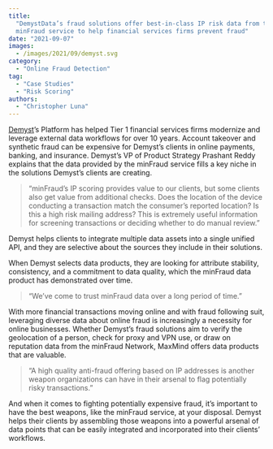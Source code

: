 ```yaml
---
title:
  "DemystData’s fraud solutions offer best-in-class IP risk data from the
  minFraud service to help financial services firms prevent fraud"
date: "2021-09-07"
images:
  - /images/2021/09/demyst.svg
category:
  - "Online Fraud Detection"
tag:
  - "Case Studies"
  - "Risk Scoring"
authors:
  - "Christopher Luna"
---
```


[Demyst](https://demyst.com/)’s Platform has helped Tier 1 financial services
firms modernize and leverage external data workflows for over 10 years. Account
takeover and synthetic fraud can be expensive for Demyst’s clients in online
payments, banking, and insurance. Demyst’s VP of Product Strategy Prashant Reddy
explains that the data provided by the minFraud service fills a key niche in the
solutions Demyst’s clients are creating.

> “minFraud’s IP scoring provides value to our clients, but some clients also
> get value from additional checks. Does the location of the device conducting a
> transaction match the consumer’s reported location? Is this a high risk
> mailing address? This is extremely useful information for screening
> transactions or deciding whether to do manual review.”

Demyst helps clients to integrate multiple data assets into a single unified
API, and they are selective about the sources they include in their solutions.

When Demyst selects data products, they are looking for attribute stability,
consistency, and a commitment to data quality, which the minFraud data product
has demonstrated over time.

> “We’ve come to trust minFraud data over a long period of time.”

With more financial transactions moving online and with fraud following suit,
leveraging diverse data about online fraud is increasingly a necessity for
online businesses. Whether Demyst’s fraud solutions aim to verify the
geolocation of a person, check for proxy and VPN use, or draw on reputation data
from the minFraud Network, MaxMind offers data products that are valuable.

> “A high quality anti-fraud offering based on IP addresses is another weapon
> organizations can have in their arsenal to flag potentially risky
> transactions.”

And when it comes to fighting potentially expensive fraud, it’s important to
have the best weapons, like the minFraud service, at your disposal. Demyst helps
their clients by assembling those weapons into a powerful arsenal of data points
that can be easily integrated and incorporated into their clients’ workflows.
